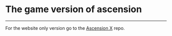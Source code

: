 # The game version of ascension
------

For the website only version go to the [Ascension X](https://github.com/Catalyst-Tech/ascensionx) repo.

